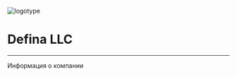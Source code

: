 ![logotype](https://defina.ru/uploads/2019/06/icon-white.png)
# Defina LLC
---
Информация о компании
